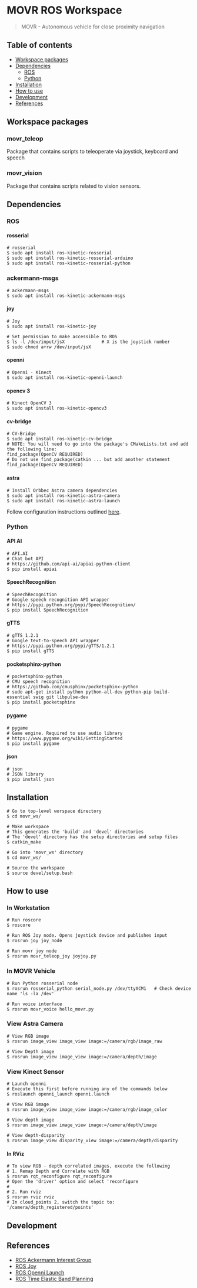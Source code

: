 # MOVR ROS Workspace
> MOVR - Autonomous vehicle for close proximity navigation

## Table of contents

- [Workspace packages](#workspace-packages)
- [Dependencies](#dependencies)
  - [ROS](#ros)
  - [Python](#python)
- [Installation](#installation)
- [How to use](#how-to-use)
- [Development](#development)
- [References](#references)

## Workspace packages

### movr_teleop
Package that contains scripts to teleoperate via joystick, keyboard and speech

### movr_vision
Package that contains scripts related to vision sensors.

## Dependencies

### ROS 
#### rosserial
```
# rosserial
$ sudo apt install ros-kinetic-rosserial
$ sudo apt install ros-kinetic-rosserial-arduino 
$ sudo apt install ros-kinetic-rosserial-python
```
### ackermann-msgs
```
# ackermann-msgs
$ sudo apt install ros-kinetic-ackermann-msgs
```

#### joy
```
# Joy
$ sudo apt install ros-kinetic-joy

# Set permission to make accessible to ROS
$ ls -l /dev/input/jsX              # X is the joystick number
$ sudo chmod a+rw /dev/input/jsX
```
#### openni
```
# Openni - Kinect
$ sudo apt install ros-kinetic-openni-launch
```
#### opencv 3
```
# Kinect OpenCV 3
$ sudo apt install ros-kinetic-opencv3
```
#### cv-bridge
```
# CV-Bridge
$ sudo apt install ros-kinetic-cv-bridge
# NOTE: You will need to go into the package's CMakeLists.txt and add the following line:
find_package(OpenCV REQUIRED)
# Do not use find_package(catkin ... but add another statement find_package(OpenCV REQUIRED)
```

#### astra
```
# Install Orbbec Astra camera dependencies
$ sudo apt install ros-kinetic-astra-camera
$ sudo apt install ros-kinetic-astra-launch
```
Follow configuration instructions outlined [here](http://wiki.ros.org/astra_camera).

### Python
#### API AI
```
# API.AI
# Chat bot API
# https://github.com/api-ai/apiai-python-client
$ pip install apiai
```
#### SpeechRecognition
```
# SpeechRecognition
# Google speech recognition API wrapper
# https://pypi.python.org/pypi/SpeechRecognition/
$ pip install SpeechRecognition
```
#### gTTS
```
# gTTS 1.2.1
# Google text-to-speech API wrapper
# https://pypi.python.org/pypi/gTTS/1.2.1
$ pip install gTTS
```
#### pocketsphinx-python
```
# pocketsphinx-python
# CMU speech recognition
# https://github.com/cmusphinx/pocketsphinx-python
# sudo apt-get install python python-all-dev python-pip build-essential swig git libpulse-dev
$ pip install pocketsphinx
```
#### pygame
```
# pygame
# Game engine. Required to use audio library
# https://www.pygame.org/wiki/GettingStarted
$ pip install pygame
```
#### json
```
# json
# JSON library
$ pip install json
```

## Installation

```
# Go to top-level worspace directory
$ cd movr_ws/
```

```
# Make workspace
# This generates the 'build' and 'devel' directories
# The 'devel' directory has the setup directories and setup files
$ catkin_make
```

```
# Go into 'movr_ws' directory
$ cd movr_ws/ 

# Source the workspace
$ source devel/setup.bash
```

## How to use

### In Workstation
```
# Run roscore
$ roscore
```

```
# Run ROS Joy node. Opens joystick device and publishes input
$ rosrun joy joy_node
```

```
# Run movr joy node
$ rosrun movr_teleop_joy joyjoy.py
```
### In MOVR Vehicle
```
# Run Python rosserial node
$ rosrun rosserial_python serial_node.py /dev/ttyACM1   # Check device name 'ls -la /dev'
```

```
# Run voice interface
$ rosrun movr_voice hello_movr.py
```
### View Astra Camera
```
# View RGB image
$ rosrun image_view image_view image:=/camera/rgb/image_raw
```

```
# View Depth image
$ rosrun image_view image_view image:=/camera/depth/image
```
### View Kinect Sensor

```
# Launch openni
# Execute this first before running any of the commands below
$ roslaunch openni_launch openni.launch
```

```
# View RGB image
$ rosrun image_view image_view image:=/camera/rgb/image_color
```

```
# View depth image
$ rosrun image_view image_view image:=/camera/depth/image
```

```
# View depth-disparity
$ rosrun image_view disparity_view image:=/camera/depth/disparity
```
#### In RViz
```
# To view RGB - depth correlated images, execute the following
# 1. Remap Depth and Correlate with RGB
$ rosrun rqt_reconfigure rqt_reconfigure
# Open the 'driver' option and select 'reconfigure
#
# 2. Run rviz
$ rosrun rviz rviz
# In cloud_points 2, switch the topic to:  '/camera/depth_registered/points'
```

## Development

## References
- [ROS Ackermann Interest Group](http://wiki.ros.org/Ackermann%20Group)
- [ROS Joy](http://wiki.ros.org/joy/Tutorials/ConfiguringALinuxJoystick)
- [ROS Openni Launch](http://wiki.ros.org/openni_launch/Tutorials/QuickStart)
- [ROS Time Elastic Band Planning](http://wiki.ros.org/teb_local_planner/Tutorials/Planning%20for%20car-like%20robots)
